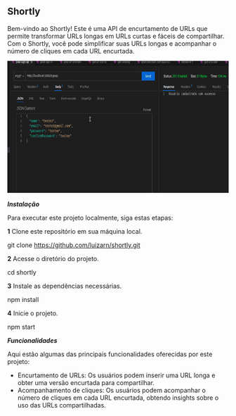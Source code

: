 ## Shortly
Bem-vindo ao Shortly! Este é uma API de encurtamento de URLs que permite transformar URLs longas em URLs curtas e fáceis de compartilhar. Com o Shortly, você pode simplificar suas URLs longas e acompanhar o número de cliques em cada URL encurtada.

<p align="center">
  <img width="800" height="300" src="assets/shortly.gif">
</p>

***Instalação***


Para executar este projeto localmente, siga estas etapas:

**1** Clone este repositório em sua máquina local.

git clone https://github.com/luizarn/shortly.git

**2** Acesse o diretório do projeto.

cd shortly

**3** Instale as dependências necessárias.

npm install

**4** Inicie o projeto.

npm start


***Funcionalidades***


Aqui estão algumas das principais funcionalidades oferecidas por este projeto:

* Encurtamento de URLs: Os usuários podem inserir uma URL longa e obter uma versão encurtada para compartilhar.
* Acompanhamento de cliques: Os usuários podem acompanhar o número de cliques em cada URL encurtada, obtendo insights sobre o uso das URLs compartilhadas.

